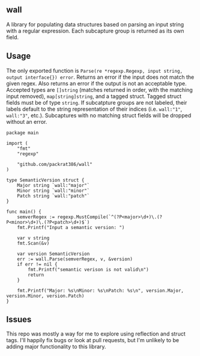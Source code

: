 wall
-----

A library for populating data structures based on parsing an input string with a regular expression.
Each subcapture group is returned as its own field.

## Usage

The only exported function is `Parse(re *regexp.Regexp, input string, output interface{}) error`.
Returns an error if the input does not match the given regex. Also returns an error if the output
is not an acceptable type. Accepted types are `[]string` (matches returned in order, with the matching
input removed), `map[string]string`, and a tagged struct. Tagged struct fields must be of type `string`.
If subcatpture groups are not labeled, their labels default to the string representation of their
indices (i.e. `wall:"1"`, `wall:"3"`, etc.). Subcaptures with no matching struct fields will be
dropped without an error.

```
package main

import (
	"fmt"
	"regexp"

	"github.com/packrat386/wall"
)

type SemanticVersion struct {
	Major string `wall:"major"`
	Minor string `wall:"minor"`
	Patch string `wall:"patch"`
}

func main() {
	semverRegex := regexp.MustCompile(`^(?P<major>\d+)\.(?P<minor>\d+)\.(?P<patch>\d+)$`)
	fmt.Printf("Input a semantic version: ")

	var v string
	fmt.Scan(&v)

	var version SemanticVersion
	err := wall.Parse(semverRegex, v, &version)
	if err != nil {
		fmt.Printf("semantic verison is not valid\n")
		return
	}

	fmt.Printf("Major: %s\nMinor: %s\nPatch: %s\n", version.Major, version.Minor, version.Patch)
}
```

## Issues

This repo was mostly a way for me to explore using reflection and struct tags. I'll happily fix bugs
or look at pull requests, but I'm unlikely to be adding major functionality to this library.
